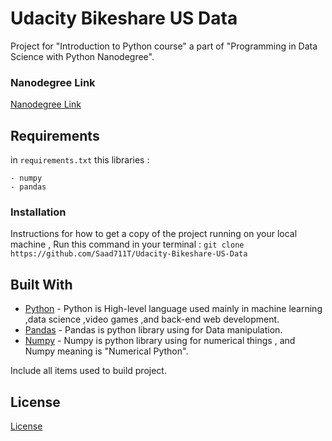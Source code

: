# Udacity Bikeshare US Data
Project for "Introduction to Python course" a part of "Programming in Data Science with Python Nanodegree".
### Nanodegree Link
[Nanodegree Link](https://www.udacity.com/enrollment/nd104)
## Requirements
in `requirements.txt` this libraries :
```
- numpy
- pandas
```

### Installation
Instructions for how to get a copy of the project running on your local machine , Run this command in your terminal :
`git clone https://github.com/Saad711T/Udacity-Bikeshare-US-Data`

## Built With

* [Python](https://www.python.org) - Python is High-level language used mainly in machine learning ,data science ,video games ,and back-end web development.
* [Pandas](https://pandas.pydata.org) - Pandas is python library using for Data manipulation.
* [Numpy](https://numpy.org) - Numpy is python library using for numerical things , and Numpy meaning is "Numerical Python".

Include all items used to build project.

## License

[License](LICENSE)
